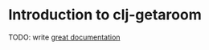 # Introduction to clj-getaroom

TODO: write [great documentation](http://jacobian.org/writing/what-to-write/)
